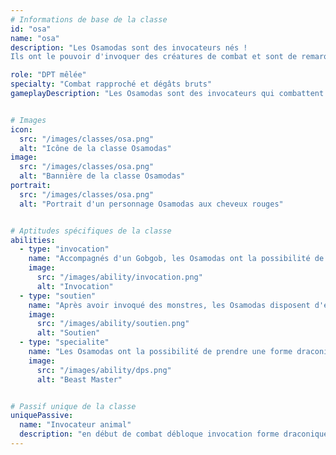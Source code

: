 ```yaml
---
# Informations de base de la classe
id: "osa"
name: "osa"
description: "Les Osamodas sont des invocateurs nés !
Ils ont le pouvoir d'invoquer des créatures de combat et sont de remarquables dresseurs"

role: "DPT mêlée"
specialty: "Combat rapproché et dégâts bruts"
gameplayDescription: "Les Osamodas sont des invocateurs qui combattent aux côtés de créatures qu'ils contrôlent. Leur force réside dans la diversité de leurs invocations et leur capacité à contrôler plusieurs unités simultanément, offrant une grande flexibilité tactique."


# Images
icon:
  src: "/images/classes/osa.png"
  alt: "Icône de la classe Osamodas"
image:
  src: "/images/classes/osa.png"
  alt: "Bannière de la classe Osamodas"
portrait:
  src: "/images/classes/osa.png"
  alt: "Portrait d'un personnage Osamodas aux cheveux rouges"


# Aptitudes spécifiques de la classe
abilities:
  - type: "invocation"
    name: "Accompagnés d'un Gobgob, les Osamodas ont la possibilité de capturer jusqu'à 10 monstres pour les invoquer lors des combats suivants"
    image:
      src: "/images/ability/invocation.png"
      alt: "Invocation"
  - type: "soutien"
    name: "Après avoir invoqué des monstres, les Osamodas disposent d'effets de soutien, dont ils peuvent également faire bénéficier un allié"
    image:
      src: "/images/ability/soutien.png"
      alt: "Soutien"
  - type: "specialite"
    name: "Les Osamodas ont la possibilité de prendre une forme draconique, modifiant leur style de jeu pour des effets de zone"
    image:
      src: "/images/ability/dps.png"
      alt: "Beast Master"


# Passif unique de la classe
uniquePassive:
  name: "Invocateur animal"
  description: "en début de combat débloque invocation forme draconique et gobgob il partage ses pws avec ses invocations en fin de tours +1 pw"
---
```

